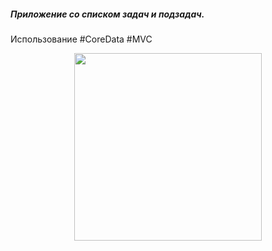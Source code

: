 ##### Приложение со списком задач и подзадач. 
Использование #CoreData #MVC

<div id="header" align="center">
  <img src="https://github.com/Pechorinka/ToDoCoreData/blob/main/screen.png" width = "300"/>
</div>
